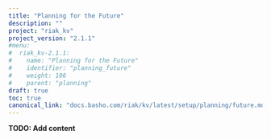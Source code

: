 ```yaml
---
title: "Planning for the Future"
description: ""
project: "riak_kv"
project_version: "2.1.1"
#menu:
#  riak_kv-2.1.1:
#    name: "Planning for the Future"
#    identifier: "planning_future"
#    weight: 106
#    parent: "planning"
draft: true
toc: true
canonical_link: "docs.basho.com/riak/kv/latest/setup/planning/future.md"
---
```


**TODO: Add content**

